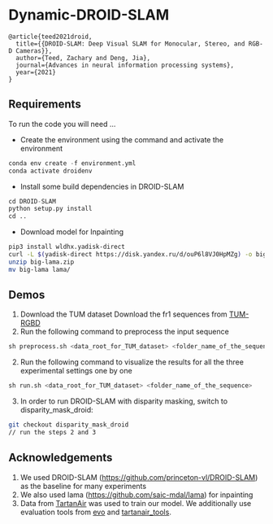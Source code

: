 # Dynamic-DROID-SLAM

```
@article{teed2021droid,
  title={{DROID-SLAM: Deep Visual SLAM for Monocular, Stereo, and RGB-D Cameras}},
  author={Teed, Zachary and Deng, Jia},
  journal={Advances in neural information processing systems},
  year={2021}
}
```


## Requirements

To run the code you will need ...
* Create the environment using the command and activate the environment
```Python
conda env create -f environment.yml
conda activate droidenv
```
* Install some build dependencies in DROID-SLAM
```Python
cd DROID-SLAM
python setup.py install
cd ..
```
* Download model for Inpainting
```Bash
pip3 install wldhx.yadisk-direct
curl -L $(yadisk-direct https://disk.yandex.ru/d/ouP6l8VJ0HpMZg) -o big-lama.zip
unzip big-lama.zip
mv big-lama lama/
```


## Demos

1. Download the TUM dataset Download the fr1 sequences from [TUM-RGBD](https://vision.in.tum.de/data/datasets/rgbd-dataset/download)
2. Run the following command to preprocess the input sequence
```Python
sh preprocess.sh <data_root_for_TUM_dataset> <folder_name_of_the_sequence>
```

2. Run the following command to visualize the results for all the three experimental settings one by one
```Python
sh run.sh <data_root_for_TUM_dataset> <folder_name_of_the_sequence>
```

3. In order to run DROID-SLAM with disparity masking, switch to disparity_mask_droid:
```Bash
git checkout disparity_mask_droid
// run the steps 2 and 3
```

## Acknowledgements
1. We used DROID-SLAM (https://github.com/princeton-vl/DROID-SLAM) as the baseline for many experiments
2. We also used lama (https://github.com/saic-mdal/lama) for inpainting
3. Data from [TartanAir](https://theairlab.org/tartanair-dataset/) was used to train our model. We additionally use evaluation tools from [evo](https://github.com/MichaelGrupp/evo) and [tartanair_tools](https://github.com/castacks/tartanair_tools).

